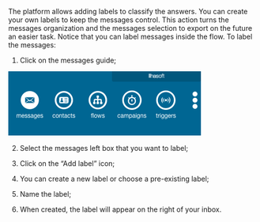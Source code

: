 The platform allows adding labels to classify the answers. You can create your own labels to keep the messages control. This action turns the messages organization and the messages selection to export on the future an easier task. Notice that you can label messages inside the flow. To label the messages:

1. Click on the messages guide;

![](/img/messages/msg7.png)

2. Select the messages left box that you want to label;

3. Click on the “Add label” icon;

4. You can create a new label or choose a pre-existing label;

5. Name the label;

6. When created, the label will appear on the right of your inbox.
